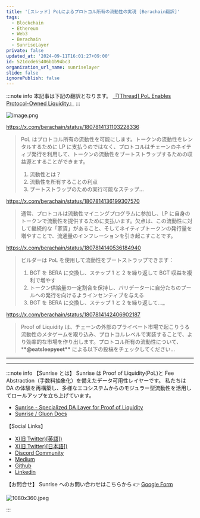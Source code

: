 ```yaml
---
title: '[スレッド] PoLによるプロトコル所有の流動性の実現 [Berachain翻訳]'
tags:
  - Blockchain
  - Ethereum
  - Web3
  - Berachain
  - SunriseLayer
private: false
updated_at: '2024-09-11T16:01:27+09:00'
id: 521dcde65406b1b94bc3
organization_url_name: sunriselayer
slide: false
ignorePublish: false
---
```

:::note info
本記事は下記の翻訳となります。
[『[Thread] PoL Enables Protocol-Owned Liquidity』](https://blog.berachain.com/blog/thread-pol-enables-protocol-owned-liquidity)
:::

![image.png](https://qiita-image-store.s3.ap-northeast-1.amazonaws.com/0/1926720/9fedf98a-69bb-f5f1-9b13-5221326e6607.png)

https://x.com/berachain/status/1807814131103228336
> PoL はプロトコル所有の流動性を可能にします。トークンの流動性をレンタルするために LP に支払うのではなく、プロトコルはチェーンのネイティブ発行を利用して、トークンの流動性をブートストラップするための収益源とすることができます。
>
> 1. 流動性とは？
> 2. 流動性を所有することの利点
> 3. ブートストラップのための実行可能なステップ...

https://x.com/berachain/status/1807814136199307570
> 通常、プロトコルは流動性マイニングプログラムに参加し、LP に自身のトークンで流動性を提供するために支払います。欠点は、この流動性に対して継続的な「家賃」があること、そしてネイティブトークンの発行量を増やすことで、流通量のインフレーションを引き起こすことです。

https://x.com/berachain/status/1807814140536184940
> ビルダーは PoL を使用して流動性をブートストラップできます：
>
> 1. BGT を BERA に交換し、ステップ 1 と 2 を繰り返して BGT 収益を複利で増やす
> 2. トークン供給量の一定割合を保持し、バリデーターに自分たちのプールへの発行を向けるようインセンティブを与える
> 3. BGT を BERA に交換し、ステップ 1 と 2 を繰り返して...\_

https://x.com/berachain/status/1807814142406902187
> Proof of Liquidity は、チェーンの外部のプライベート市場で起こりうる流動性のメタゲームを取り込み、プロトコルレベルで実装することで、より効率的な市場を作り出します。プロトコル所有の流動性について、\***\*@eatsleepyeet\*\*** による以下の投稿をチェックしてください...

---

---

:::note info
【Sunrise とは】
Sunrise は Proof of Liquidity(PoL)と Fee Abstraction（手数料抽象化）を備えたデータ可用性レイヤーです。 私たちは DA の体験を再構築し、多様なエコシステムからのモジュラー型流動性を活用してロールアップを立ち上げています。

- [Sunrise - Specialized DA Layer for Proof of Liquidity](https://sunriselayer.io/)
- [Sunrise / Gluon Docs](https://docs.sunriselayer.io/)

【Social Links】

- [X(旧 Twitter)[英語])](https://twitter.com/SunriseLayer)
- [X(旧 Twitter)[日本語])](https://twitter.com/SunriseLayer)
- [Discord Community](https://discord.com/invite/sunrise)
- [Medium](https://sunriselayer.medium.com/)
- [Github](https://github.com/sunriselayer)
- [Linkedin](https://www.linkedin.com/company/sunriselayer)

【お問合せ】
Sunrise へのお問い合わせはこちらから 👉 [Google Form](https://forms.gle/h8RVahxRtXUvYwnv6)

![1080x360.jpeg](https://qiita-image-store.s3.ap-northeast-1.amazonaws.com/0/3839047/8971d83b-3331-4757-dc72-320d28618735.jpeg)

:::
